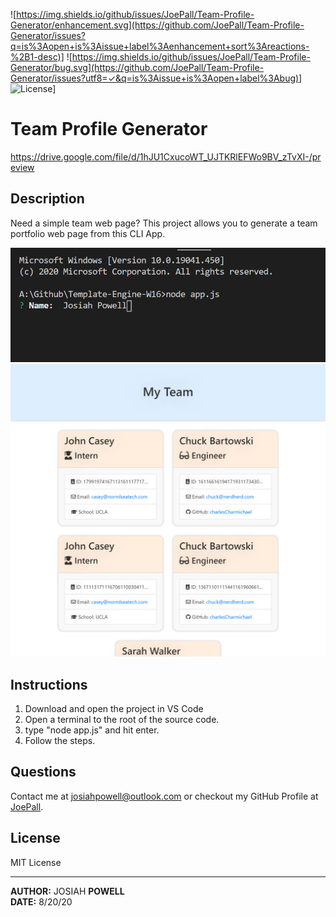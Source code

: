 ![https://img.shields.io/github/issues/JoePall/Team-Profile-Generator/enhancement.svg](https://github.com/JoePall/Team-Profile-Generator/issues?q=is%3Aopen+is%3Aissue+label%3Aenhancement+sort%3Areactions-%2B1-desc)]
![https://img.shields.io/github/issues/JoePall/Team-Profile-Generator/bug.svg](https://github.com/JoePall/Team-Profile-Generator/issues?utf8=✓&q=is%3Aissue+is%3Aopen+label%3Abug)]
![License](https://img.shields.io/badge/License-MIT%20License-green?style=flat-square.svg)]

# Team Profile Generator

<a href="https://drive.google.com/file/d/1hJU1CxucoWT_UJTKRlEFWo9BV_zTvXI-/preview">https://drive.google.com/file/d/1hJU1CxucoWT_UJTKRlEFWo9BV_zTvXI-/preview</a>

## Description

<p>Need a simple team web page? This project allows you to generate a team portfolio web page from this CLI App.</p>

![Screenshot of using the app](./assets/screenshot-name.png)
![Screenshot of the generated webpage](./assets/screenshot-webpage.png)

## Instructions
1. Download and open the project in VS Code
2. Open a terminal to the root of the source code.
3. type "node app.js" and hit enter.
4. Follow the steps.

## Questions

<p>Contact me at <a href="mailto:josiahpowell@outlook.com">josiahpowell@outlook.com</a> or checkout my GitHub Profile at <a href="https://github.com/JoePall">JoePall</a>.</p>

## License

<p>MIT License</p>

---

**AUTHOR:** JOSIAH **POWELL**<br>
**DATE:** 8/20/20